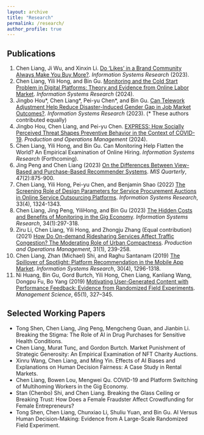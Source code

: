 ```yaml
---
layout: archive
title: "Research"
permalink: /research/
author_profile: true
---
```



## Publications

1.  Chen Liang, Ji Wu, and Xinxin Li. [Do ‘Likes’ in a Brand Community Always Make You Buy More?](https://doi.org/10.1287/isre.2022.0008). *Information Systems Research* (2023).
2.  Chen Liang, Yili Hong, and Bin Gu. [Monitoring and the Cold Start Problem in Digital Platforms: Theory and Evidence from Online Labor Market](https://doi.org/10.1287/isre.2021.0146). *Information Systems Research* (2024).
3.  Jingbo Hou\*, Chen Liang\*, Pei-yu Chen\*, and Bin Gu. [Can Telework Adjustment Help Reduce Disaster-Induced Gender Gap in Job Market Outcomes?](https://pubsonline.informs.org/doi/10.1287/isre.2023.0241). *Information Systems Research* (2023). (* These authors contributed equally)
4.  Jingbo Hou, Chen Liang, and Pei-yu Chen. [EXPRESS: How Socially Perceived Threat Shapes Preventive Behavior in the Context of COVID-19](https://journals.sagepub.com/doi/10.1177/10591478241231864?icid=int.sj-abstract.citing-articles.2). *Production and Operations Management* (2024).
5.  Chen Liang, Yili Hong, and Bin Gu. Can Monitoring Help Flatten the World? An Empirical Examination of Online Hiring. *Information Systems Research* (Forthcoming).
6.  Jing Peng and Chen Liang (2023) [On the Differences Between View-Based and Purchase-Based Recommender Systems](https://misq.umn.edu/on-the-differences-between-view-based-and-purchase-based-recommender-systems.html). *MIS Quarterly*, 47(2):875-900.
7.  Chen Liang, Yili Hong, Pei-yu Chen, and Benjamin Shao (2022) [The Screening Role of Design Parameters for Service Procurement Auctions in Online Service Outsourcing Platforms](https://pubsonline.informs.org/doi/abs/10.1287/isre.2022.1168). *Information Systems Research*, 33(4), 1324-1343.
8.  Chen Liang, Jing Peng, YiliHong, and Bin Gu (2023) [The Hidden Costs and Benefits of Monitoring in the Gig Economy](https://pubsonline.informs.org/doi/10.1287/isre.2022.1130). *Information Systems Research*, 34(1):297-318.
9.  Ziru Li, Chen Liang, Yili Hong, and Zhongju Zhang (Equal contribution)(2021) [How Do On-demand Ridesharing Services Affect Traffic Congestion? The Moderating Role of Urban Compactness](https://onlinelibrary.wiley.com/doi/10.1111/poms.13530). *Production and Operations Management*, 31(1), 239-258.
10.  Chen Liang, Zhan (Michael) Shi, and Raghu Santanam (2019) [The Spillover of Spotlight: Platform Recommendation in the Mobile App Market](https://pubsonline.informs.org/doi/10.1287/isre.2019.0863). *Information Systems Research*, 30(4), 1296-1318.
11.  Ni Huang, Bin Gu, Gord Burtch, Yili Hong, Chen Liang, Kanliang Wang, Dongpu Fu, Bo Yang (2019) [Motivating User-Generated Content with Performance Feedback: Evidence from Randomized Field Experiments](https://pubsonline.informs.org/doi/10.1287/mnsc.2017.2944). *Management Science*, 65(1), 327–345.

## Selected Working Papers

-   Tong Shen, Chen Liang, Jing Peng, Mengcheng Guan, and Jianbin Li. Breaking the Stigma: The Role of AI in Drug Purchases for Sensitive Health Conditions. 
-   Chen Liang, Murat Tunç, and Gordon Burtch. Market Punishment of Strategic Generosity: An Empirical Examination of NFT Charity Auctions.
-   Xinru Wang, Chen Liang, and Ming Yin. Effects of AI Biases and Explanations on Human Decision Fairness: A Case Study in Rental Markets.
-   Chen Liang, Bowen Lou, Mengwei Qu. COVID-19 and Platform Switching of Multihoming Workers in the Gig Economy.
-   Stan (Chenbo) Shi, and Chen Liang. Breaking the Glass Ceiling or Breaking Trust: How Does a Female Fraudster Affect Crowdfunding for Female Entrepreneurs?
-   Tong Shen, Chen Liang, Chunxiao Li, Shuliu Yuan, and Bin Gu. AI Versus Human Decision-Making: Evidence from A Large-Scale Randomized Field Experiment.

